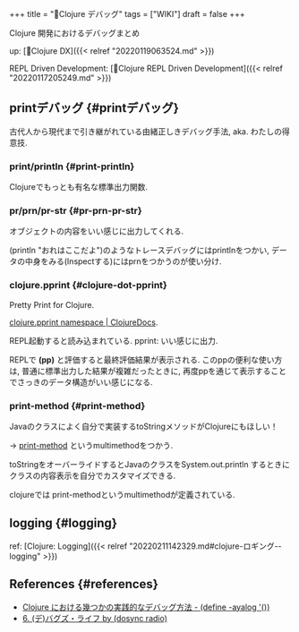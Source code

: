 +++
title = "📝Clojure デバッグ"
tags = ["WIKI"]
draft = false
+++

Clojure 開発におけるデバッグまとめ

up: [📝Clojure DX]({{< relref "20220119063524.md" >}})

REPL Driven Development: [📝Clojure REPL Driven Development]({{< relref "20220117205249.md" >}})


## printデバッグ {#printデバッグ}

古代人から現代まで引き継がれている由緒正しきデバッグ手法, aka. わたしの得意技.


### print/println {#print-println}

Clojureでもっとも有名な標準出力関数.


### pr/prn/pr-str {#pr-prn-pr-str}

オブジェクトの内容をいい感じに出力してくれる.

(println "おれはここだよ")のようなトレースデバッグにはprintlnをつかい,
データの中身をみる(Inspectする)にはprnをつかうのが使い分け.


### clojure.pprint {#clojure-dot-pprint}

Pretty Print for Clojure.

[clojure.pprint namespace | ClojureDocs](https://clojuredocs.org/clojure.pprint).

REPL起動すると読み込まれている. pprint: いい感じに出力.

REPLで **(pp)** と評価すると最終評価結果が表示される.
このppの便利な使い方は, 普通に標準出力した結果が複雑だったときに,
再度ppを通じて表示することでさっきのデータ構造がいい感じになる.


### print-method {#print-method}

Javaのクラスによく自分で実装するtoStringメソッドがClojureにもほしい！

-&gt; [print-method](https://clojuredocs.org/clojure.core/print-method) というmultimethodをつかう.

toStringをオーバーライドするとJavaのクラスをSystem.out.println
するときにクラスの内容表示を自分でカスタマイズできる.

clojureでは print-methodというmultimethodが定義されている.


## logging {#logging}

ref: [Clojure: Logging]({{< relref "20220211142329.md#clojure-ロギング--logging" >}})


## References {#references}

-   [Clojure における幾つかの実践的なデバッグ方法 - (define -ayalog '())](https://ayato.hateblo.jp/entry/20150419/1429437366)
-   [6. (デ)バグズ・ライフ by (dosync radio)](https://anchor.fm/dosync-radio/episodes/6-e97avg)
